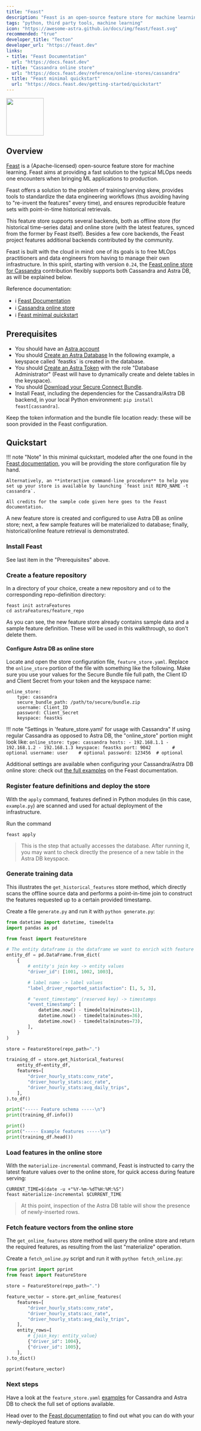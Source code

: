 ```yaml
---
title: "Feast"
description: "Feast is an open-source feature store for machine learning."
tags: "python, third party tools, machine learning"
icon: "https://awesome-astra.github.io/docs/img/feast/feast.svg"
recommended: "true"
developer_title: "Tecton"
developer_url: "https://feast.dev"
links:
- title: "Feast Documentation"
  url: "https://docs.feast.dev"
- title: "Cassandra online store"
  url: "https://docs.feast.dev/reference/online-stores/cassandra"
- title: "Feast minimal quickstart"
  url: "https://docs.feast.dev/getting-started/quickstart"
---
```


<div class="nosurface" markdown="1">

<img src="../../../../img/feast/feast_logo.png" height="100px" />
</div>

## Overview

[Feast](https://feast.dev/)
is a (Apache-licensed) open-source feature store for machine learning.
Feast aims at providing a fast solution to the typical MLOps needs one encounters
when bringing ML applications to production.

Feast offers a solution to the problem of training/serving skew, provides tools
to standardize the data engineering workflows (thus avoiding having to
"re-invent the features" every time), and ensures reproducible feature sets with
point-in-time historical retrievals.

This feature store supports several backends, both as offline store (for historical
time-series data) and online store (with the latest features, synced from the former
by Feast itself). Besides a few core backends, the Feast project features
additional backends contributed by the community.

Feast is built with the cloud in mind: one of its
goals is to free MLOps practitioners and data engineers from having to manage
their own infrastructure.
In this spirit, starting with version `0.24`,
the [Feast online store for Cassandra](https://docs.feast.dev/reference/online-stores/cassandra)
contribution flexibly supports both Cassandra and Astra DB, as will be explained below.

<div class="nosurface" markdown="1">
Reference documentation:

- ℹ️ [Feast Documentation](https://docs.feast.dev)
- ℹ️ [Cassandra online store](https://docs.feast.dev/reference/online-stores/cassandra)
- ℹ️ [Feast minimal quickstart](https://docs.feast.dev/getting-started/quickstart)

</div>

## Prerequisites

<ul class="prerequisites">
    <li class="nosurface">You should have an <a href="https://astra.dev/3B7HcYo">Astra account</a></li>
    <li class="nosurface">You should <a href="https://awesome-astra.github.io/docs/pages/astra/create-instance/">Create an Astra Database</a> In the following example, a keyspace called `feastks` is created in the database.</li>
    <li class="nosurface">You should <a href="https://awesome-astra.github.io/docs/pages/astra/create-token/">Create an Astra Token</a> with the role "Database Administrator" (Feast will have to dynamically create and delete tables in the keyspace).</li>
    <li class="nosurface">You should <a href="https://awesome-astra.github.io/docs/pages/astra/download-scb/">Download your Secure Connect Bundle</a>.</li>
    <li>Install Feast, including the dependencies for the Cassandra/Astra DB backend, in your local Python environment: <code>pip install feast[cassandra]</code>.</li>
</ul>

Keep the token information and the bundle file location ready: these will be soon provided in the Feast configuration.

## Quickstart

!!! note "Note"
    In this minimal quickstart, modeled after the one found in the [Feast documentation](https://docs.feast.dev/getting-started/quickstart), you will be providing the store configuration file by hand.

    Alternatively, an **interactive command-line procedure** to help you set up your store is available by launching `feast init REPO_NAME -t cassandra`.
    
    All credits for the sample code given here goes to the Feast documentation.

A new feature store is created and configured to use Astra DB as online store;
next, a few sample features will be materialized to database;
finally, historical/online feature retrieval is demonstrated.


### Install Feast

See last item in the "Prerequisites" above.

### Create a feature repository

In a directory of your choice, create a new repository and `cd` to the
corresponding repo-definition directory:

```
feast init astraFeatures
cd astraFeatures/feature_repo
```

As you can see, the new feature store already contains sample data
and a sample feature definition. These will be used in this walkthrough,
so don't delete them.

#### Configure Astra DB as online store

Locate and open the store configuration file, `feature_store.yaml`. Replace
the `online_store` portion of the file with something like the following.
Make sure you use your values for the Secure Bundle file full path,
the Client ID and Client Secret from your token and the keyspace name:

```
online_store:
    type: cassandra
    secure_bundle_path: /path/to/secure/bundle.zip
    username: Client_ID
    password: Client_Secret
    keyspace: feastks
```

!!! note "Settings in 'feature_store.yaml' for usage with Cassandra"
    If using regular Cassandra as opposed to Astra DB, the "online_store" portion might look like:
    ```
    online_store:
        type: cassandra
        hosts:
            - 192.168.1.1
            - 192.168.1.2
            - 192.168.1.3
        keyspace: feastks
        port: 9042        # optional
        username: user    # optional
        password: 123456  # optional
    ```

Additional settings are available when configuring your Cassandra/Astra DB
online store: check out [the full examples](https://docs.feast.dev/reference/online-stores/cassandra#getting-started)
on the Feast documentation.


### Register feature definitions and deploy the store

With the `apply` command, features defined in Python modules (in this case,
`example.py`) are scanned and used for actual deployment of the infrastructure.

Run the command

```
feast apply
```

> This is the step that actually accesses the database. After running it,
> you may want to check directly the presence of a new table in the Astra DB
> keyspace.

### Generate training data

This illustrates the `get_historical_features` store method,
which directly scans the offline source data and performs
a point-in-time join to construct the features requested
up to a certain provided timestamp.

Create a file `generate.py` and run it with `python generate.py`:

```python
from datetime import datetime, timedelta
import pandas as pd

from feast import FeatureStore

# The entity dataframe is the dataframe we want to enrich with feature values
entity_df = pd.DataFrame.from_dict(
    {
        # entity's join key -> entity values
        "driver_id": [1001, 1002, 1003],

        # label name -> label values
        "label_driver_reported_satisfaction": [1, 5, 3], 

        # "event_timestamp" (reserved key) -> timestamps
        "event_timestamp": [
            datetime.now() - timedelta(minutes=11),
            datetime.now() - timedelta(minutes=36),
            datetime.now() - timedelta(minutes=73),
        ],
    }
)

store = FeatureStore(repo_path=".")

training_df = store.get_historical_features(
    entity_df=entity_df,
    features=[
        "driver_hourly_stats:conv_rate",
        "driver_hourly_stats:acc_rate",
        "driver_hourly_stats:avg_daily_trips",
    ],
).to_df()

print("----- Feature schema -----\n")
print(training_df.info())

print()
print("----- Example features -----\n")
print(training_df.head())
```


### Load features in the online store

With the `materialize-incremental` command, Feast is instructed
to carry the latest feature values over to the online store, for
quick access during feature serving:

```
CURRENT_TIME=$(date -u +"%Y-%m-%dT%H:%M:%S")
feast materialize-incremental $CURRENT_TIME
```

> At this point, inspection of the Astra DB table will show the presence of
> newly-inserted rows.



### Fetch feature vectors from the online store

The `get_online_features` store method will query the online store
and return the required features, as resulting from the last
"materialize" operation.

Create a `fetch_online.py` script and run it with `python fetch_online.py`:


```python
from pprint import pprint
from feast import FeatureStore

store = FeatureStore(repo_path=".")

feature_vector = store.get_online_features(
    features=[
        "driver_hourly_stats:conv_rate",
        "driver_hourly_stats:acc_rate",
        "driver_hourly_stats:avg_daily_trips",
    ],
    entity_rows=[
        # {join_key: entity_value}
        {"driver_id": 1004},
        {"driver_id": 1005},
    ],
).to_dict()

pprint(feature_vector)
```

### Next steps

Have a look at the `feature_store.yaml`
[examples](https://docs.feast.dev/reference/online-stores/cassandra#getting-started)
for Cassandra and Astra DB to check the full set of options available.

Head over to the [Feast documentation](https://docs.feast.dev/)
to find out what you can do with your newly-deployed feature store.